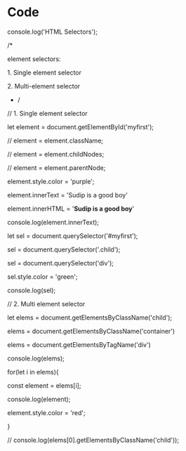 # Code

console.log('HTML Selectors');

/*

element selectors:

1. Single element selector

2. Multi-element selector

- /

// 1. Single element selector

let element = document.getElementById('myfirst');

// element = element.className;

// element = element.childNodes;

// element = element.parentNode;

element.style.color = 'purple';

element.innerText = 'Sudip is a good boy'

element.innerHTML = '<b>Sudip is a good boy</b>'

console.log(element.innerText);

let sel = document.querySelector('#myfirst');

sel = document.querySelector('.child');

sel = document.querySelector('div');

sel.style.color = 'green';

console.log(sel);

// 2. Multi element selector

let elems = document.getElementsByClassName('child');

elems = document.getElementsByClassName('container')

elems = document.getElementsByTagName('div')

console.log(elems);

for(let i in elems){

const element = elems[i];

console.log(element);

element.style.color = 'red';

}

// console.log(elems[0].getElementsByClassName('child'));